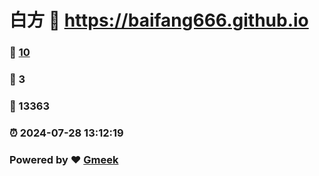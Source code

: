 # 白方 :link: https://baifang666.github.io 
### :page_facing_up: [10](https://baifang666.github.io/tag.html) 
### :speech_balloon: 3 
### :hibiscus: 13363 
### :alarm_clock: 2024-07-28 13:12:19 
### Powered by :heart: [Gmeek](https://github.com/Meekdai/Gmeek)
